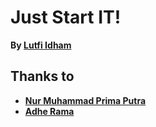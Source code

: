 # Just Start IT!
**By [Lutfi Idham](http://lutfiidham.rf.gd)**

## Thanks to
- **[Nur Muhammad Prima Putra](https://www.primaputra.web.id/)**
- **[Adhe Rama](http://adherama.my.id/)**